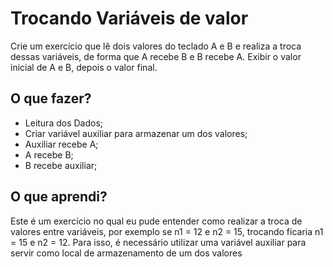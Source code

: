 # Trocando Variáveis de valor

Crie um exercício que lê dois valores do teclado A e B e realiza a troca dessas variáveis, de forma que A recebe B e B recebe A. Exibir o valor inicial de A e B, depois o valor final.

## O que fazer?

 * Leitura dos Dados;
 * Criar variável auxiliar para armazenar um dos valores;
 * Auxiliar recebe A;
 * A recebe B;
 * B recebe auxiliar;

## O que aprendi?
Este é um exercício no qual eu pude entender como realizar a troca de valores entre variáveis, por exemplo se n1 = 12 e n2 = 15, trocando ficaria n1 = 15 e n2 = 12. Para isso, é necessário utilizar uma variável auxiliar para servir como local de armazenamento de um dos valores